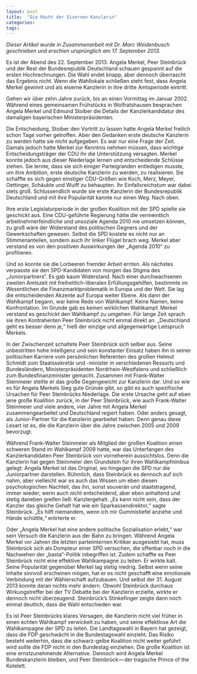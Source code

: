 ```yaml
---
layout: post
title:  "Die Macht der Eisernen Kanzlerin"
categories: 
tags: 
---
```


_Dieser Artikel wurde in Zusammenarbeit mit Dr. Marc Weidenbusch geschrieben und erschien ursprünglich am 17. September 2013._

Es ist der Abend des 22. September 2013. Angela Merkel, Peer Steinbrück und der Rest der Bundesrepublik Deutschland schauen gespannt auf die ersten Hochrechnungen. Die Wahl endet knapp, aber dennoch überrascht das Ergebnis nicht. Wenn die Wahllokale schließen steht fest, dass Angela Merkel gewinnt und als eiserne Kanzlerin in ihre dritte Amtsperiode eintritt.

Gehen wir über zehn Jahre zurück, bis an einen Vormittag im Januar 2002. Während eines gemeinsamen Frühstücks in Wolfratshausen besprachen Angela Merkel und Edmund Stoiber die Details der Kanzlerkandidatur des damaligen bayerischen Ministerpräsidenten.

Die Entscheidung, Stoiber den Vortritt zu lassen hatte Angela Merkel freilich schon Tage vorher getroffen. Aber den Gedanken erste deutsche Kanzlerin zu werden hatte sie nicht aufgegeben. Es war nur eine Frage der Zeit. Damals jedoch hatte Merkel zur Kenntnis nehmen müssen, dass wichtige Entscheidungsträger der CDU ihr die Unterstützung versagten. Merkel konnte jedoch aus dieser Niederlage lernen und entscheidende Schlüsse ziehen. Sie lernte, dass sie sich einiger Parteigranden entledigen musste, um ihre Ambition, erste deutsche Kanzlerin zu werden, zu realisieren. Sie schaffte es sich gegen einstiger CDU-Größen wie Koch, Merz, Meyer, Oettinger, Schäuble und Wulff zu behaupten. Ihr Einfallsreichstum war dabei stets groß. Schlussendlich wurde sie erste Kanzlerin der Bundesrepublik Deutschland und mit ihre Popularität kannte nur einen Weg. Nach oben.

Ihre erste Legislaturperiode in der großen Koalition mit der SPD spielte sie geschickt aus. Eine CDU-geführte Regierung hätte die vermeintlich arbeitnehmerfeindliche und unsoziale Agenda 2010 nie umsetzen können, zu groß wäre der Widerstand des politischen Gegners und der Gewerkschaften gewesen. Selbst die SPD kostete es nicht nur an Stimmenanteilen, sondern auch ihr linker Flügel brach weg. Merkel aber verstand es von den positiven Auswirkungen der „Agenda 2010“ zu profitieren.

Und so konnte sie die Lorbeeren fremder Arbeit ernten. Als nächstes verpasste sie den SPD-Kandidaten von morgen das Stigma des „Juniorpartners“. Es gab kaum Widerstand. Nach einer durchwachsenen zweiten Amtszeit mit freiheitlich-liberalen Erfüllungsgehilfen, bestimmte im Wesentlichen die Finanzmarktproblematik in Europa und der Welt. Sie lag die entscheidenden Akzente auf Europa weiter Ebene. Als dann der Wahlkampf begann, war keine Rede von Wahlkampf. Keine Namen, keine Konfrontation. Im Grunde gab es keinen wirklichen Wahlkampf. Merkel verstand es geschickt den Wahlkampf zu umgehen. Für lange Zeit sprach sie ihren Kontrahenten Peer Steinbrück nicht einmal direkt an. „Deutschland geht es besser denn je,“ hieß der einzige und allgegenwärtige Leitspruch Merkels.

In der Zwischenzeit schaltete Peer Steinbrück sich selber aus. Seine unbestritten hohe Intelligenz und sein konstanter Einsatz haben ihn in seiner politischen Karriere vom persönlichen Referenten des großen Helmut Schmidt zum Staatssekretär und -minister in verschiedenen Ressorts und Bundesländern, Ministerpräsidenten Nordrhein-Westfalens und schließlich zum Bundesfinanzminister gemacht. Zusammen mit Frank-Walter Steinmeier stellte er das große Gegengewicht zur Kanzlerin dar. Und so wie es für Angela Merkels Sieg gute Gründe gibt, so gibt es auch spezifische Ursachen für Peer Steinbrücks Niederlage. Die erste Ursache geht auf eben jene große Koalition zurück, in der Peer Steinbrück, wie auch Frank-Walter Steinmeier und viele andere, vier Jahre mit Angela Merkel zusammengearbeitet und Deutschland regiert haben. Oder anders gesagt, als Junior-Partner für die Kanzlerin gearbeitet haben. Denn genau diese Lesart ist es, die die Kanzlerin über die Jahre zwischen 2005 und 2009 bevorzugt.

Während Frank-Walter Steinmeier als Mitglied der großen Koalition einen schweren Stand im Wahlkampf 2009 hatte, war das Unterfangen des Kanzlerkandidaten Peer Steinbrück von vorneherein aussichtslos. Denn die Kanzlerin hat gegen Steinmeier den Grundstein für ihren Wahlkampfnimbus gelegt: Angela Merkel ist das Original, wo hingegen die SPD nur die Juniorpartner darstellen. Rühmlich, dass Steinbrück es dennoch auf sich nahm, aber vielleicht war es auch das Wissen um eben diesen psychologischen Nachteil, das ihn, sonst souverän und staatstragend, immer wieder, wenn auch nicht entscheidend, aber eben anhaltend und stetig daneben greifen ließ: Kanzlergehalt. „Es kann nicht sein, dass der Kanzler das gleiche Gehalt hat wie ein Sparkassendirektor,“ sagte Steinbrück. „Es hilft niemandem, wenn ich mir Gummistiefel anziehe und Hände schüttle,“ erörterte er.

Oder „Angela Merkel hat eine andere politische Sozialisation erlebt,“ war sein Versuch die Kanzlerin aus der Bahn zu bringen. Während Angela Merkel vor Jahren die letzten parteiinternen Kritiker ausgesiebt hat, muss Steinbrück sich als Dompteur einer SPD versuchen, die offenbar noch in die Nachwehen der „basta“-Politik inbegriffen ist. Zudem schaffte es Peer Steinbrück nicht eine effektive Wahlkampagne zu leiten. Er wirkte kalt. Seine Popularität gegenüber Merkel lag stetig niedrig. Selbst wenn seine Inhalte sinnvoll erscheinen mögen, hat er es nicht geschafft eine emotionale Verbindung mit der Wählerschaft aufzubauen. Und selbst der 31. August 2013 konnte daran nichts mehr ändern. Obwohl Steinbrück durchaus Wirkungstreffer bei der TV Debatte bei der Kanzlerin erzielte, wirkte er dennoch nicht überzeugend. Steinbrück’s Stinkefinger zeigte dann noch einmal deutlich, dass die Wahl entschieden war.

Es ist Peer Steinbrücks klares Versagen, die Kanzlerin nicht viel früher in einen echten Wahlkampf verwickelt zu haben, und seine effektlose Art die Wahlkampagne der SPD zu leiten. Die Landtagswahl in Bayern hat gezeigt, dass die FDP geschwächt in die Bundestagswahl einzieht. Das Risiko besteht weiterhin, dass die schwarz-gelbe Koalition nicht weiter geführt wird sollte die FDP nicht in den Bundestag einziehen. Die große Koalition ist eine ernstzunehmende Alternative. Dennoch wird Angela Merkel Bundeskanzlerin bleiben, und Peer Steinbrück — der tragische Prince of the Kotelett.
